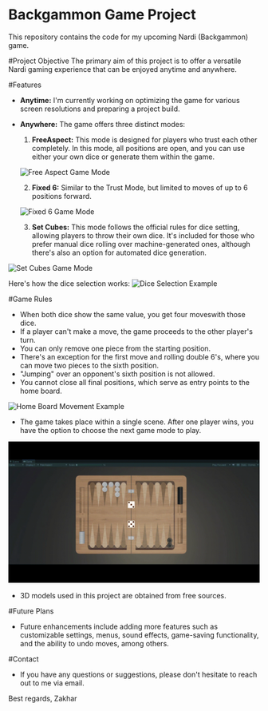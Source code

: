 # Backgammon Game Project


This repository contains the code for my upcoming Nardi (Backgammon) game.


#Project Objective
The primary aim of this project is to offer a versatile Nardi gaming experience that can be enjoyed anytime and anywhere.


#Features
- **Anytime:** I'm currently working on optimizing the game for various screen resolutions and preparing a project build.

- **Anywhere:** The game offers three distinct modes:
  1. **FreeAspect:** This mode is designed for players who trust each other completely. In this mode, all positions are open, and you can use either your own dice or generate them within the game.
  
   ![Free Aspect Game Mode](https://github.com/stupakzm/Backgammon/blob/main/readme/freeAspect.gif)

  2. **Fixed 6:** Similar to the Trust Mode, but limited to moves of up to 6 positions forward.
  
  ![Fixed 6 Game Mode](https://github.com/stupakzm/Backgammon/blob/main/readme/fixedSix.gif)

  3. **Set Cubes:** This mode follows the official rules for dice setting, allowing players to throw their own dice. It's included for those who prefer manual dice rolling over machine-generated ones, although there's also an option for automated dice generation.

![Set Cubes Game Mode](https://github.com/stupakzm/Backgammon/blob/main/readme/setCubes.gif)

  Here's how the dice selection works:
  ![Dice Selection Example](https://github.com/stupakzm/Backgammon/blob/main/readme/diceSelection.gif)

#Game Rules
- When both dice show the same value, you get four moveswith those dice.
- If a player can't make a move, the game proceeds to the other player's turn.
- You can only remove one piece from the starting position.
- There's an exception for the first move and rolling double 6's, where you can move two pieces to the sixth position.
- "Jumping" over an opponent's sixth position is not allowed.
- You cannot close all final positions, which serve as entry points to the home board.

![Home Board Movement Example](https://github.com/stupakzm/Backgammon/blob/main/readme/homeMovement.gif)

- The game takes place within a single scene. After one player wins, you have the option to choose the next game mode to play.

![Win Screen](https://github.com/stupakzm/Backgammon/blob/main/readme/winScreen.gif)

- 3D models used in this project are obtained from free sources.

#Future Plans
- Future enhancements include adding more features such as customizable settings, menus, sound effects, game-saving functionality, and the ability to undo moves, among others.

#Contact
- If you have any questions or suggestions, please don't hesitate to reach out to me via email.

Best regards,
Zakhar
